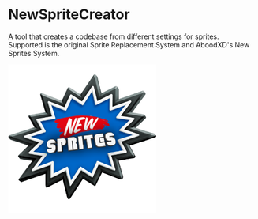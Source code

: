 # NewSpriteCreator

A tool that creates a codebase from different settings for sprites.\
Supported is the original Sprite Replacement System and AboodXD's New Sprites System.


<img src="nsclogo.png" width="300" >
